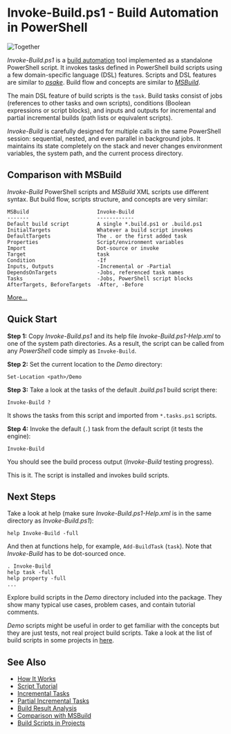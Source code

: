 
Invoke-Build.ps1 - Build Automation in PowerShell
=================================================

![Together](https://github.com/downloads/nightroman/Invoke-Build/Together.png)

*Invoke-Build.ps1* is a [build automation](http://en.wikipedia.org/wiki/Build_automation)
tool implemented as a standalone PowerShell script. It invokes tasks defined in
PowerShell build scripts using a few domain-specific language (DSL) features.
Scripts and DSL features are similar to [*psake*](https://github.com/psake/psake).
Build flow and concepts are similar to [*MSBuild*](http://en.wikipedia.org/wiki/Msbuild).

The main DSL feature of build scripts is the `task`. Build tasks consist of jobs
(references to other tasks and own scripts), conditions (Boolean expressions or
script blocks), and inputs and outputs for incremental and partial incremental
builds (path lists or equivalent scripts).

*Invoke-Build* is carefully designed for multiple calls in the same PowerShell
session: sequential, nested, and even parallel in background jobs. It maintains
its state completely on the stack and never changes environment variables, the
system path, and the current process directory.

## Comparison with MSBuild

*Invoke-Build* PowerShell scripts and *MSBuild* XML scripts use different
syntax. But build flow, scripts structure, and concepts are very similar:

    MSBuild                      Invoke-Build
    -------                      ------------
    Default build script         A single *.build.ps1 or .build.ps1
    InitialTargets               Whatever a build script invokes
    DefaultTargets               The . or the first added task
    Properties                   Script/environment variables
    Import                       Dot-source or invoke
    Target                       task
    Condition                    -If
    Inputs, Outputs              -Incremental or -Partial
    DependsOnTargets             -Jobs, referenced task names
    Tasks                        -Jobs, PowerShell script blocks
    AfterTargets, BeforeTargets  -After, -Before

[More...](https://github.com/nightroman/Invoke-Build/wiki/Comparison-with-MSBuild)

## Quick Start

**Step 1:**
Copy *Invoke-Build.ps1* and its help file *Invoke-Build.ps1-Help.xml* to one of
the system path directories. As a result, the script can be called from any
*PowerShell* code simply as `Invoke-Build`.

**Step 2:**
Set the current location to the *Demo* directory:

    Set-Location <path>/Demo

**Step 3:**
Take a look at the tasks of the default *.build.ps1* build script there:

    Invoke-Build ?

It shows the tasks from this script and imported from `*.tasks.ps1` scripts.

**Step 4:**
Invoke the default (`.`) task from the default script (it tests the engine):

    Invoke-Build

You should see the build process output (*Invoke-Build* testing progress).

This is it. The script is installed and invokes build scripts.

## Next Steps

Take a look at help (make sure *Invoke-Build.ps1-Help.xml* is in the same
directory as *Invoke-Build.ps1*):

    help Invoke-Build -full

And then at functions help, for example, `Add-BuildTask` (`task`). Note that
*Invoke-Build* has to be dot-sourced once.

    . Invoke-Build
    help task -full
    help property -full
    ...

Explore build scripts in the *Demo* directory included into the package. They
show many typical use cases, problem cases, and contain tutorial comments.

*Demo* scripts might be useful in order to get familiar with the concepts but
they are just tests, not real project build scripts. Take a look at the list of
build scripts in some projects in
[here](https://github.com/nightroman/Invoke-Build/wiki/Build-Scripts-in-Projects).

## See Also

* [How It Works](https://github.com/nightroman/Invoke-Build/wiki/How-It-Works)
* [Script Tutorial](https://github.com/nightroman/Invoke-Build/wiki/Script-Tutorial)
* [Incremental Tasks](https://github.com/nightroman/Invoke-Build/wiki/Incremental-Tasks)
* [Partial Incremental Tasks](https://github.com/nightroman/Invoke-Build/wiki/Partial-Incremental-Tasks)
* [Build Result Analysis](https://github.com/nightroman/Invoke-Build/wiki/Build-Result-Analysis)
* [Comparison with MSBuild](https://github.com/nightroman/Invoke-Build/wiki/Comparison-with-MSBuild)
* [Build Scripts in Projects](https://github.com/nightroman/Invoke-Build/wiki/Build-Scripts-in-Projects)
